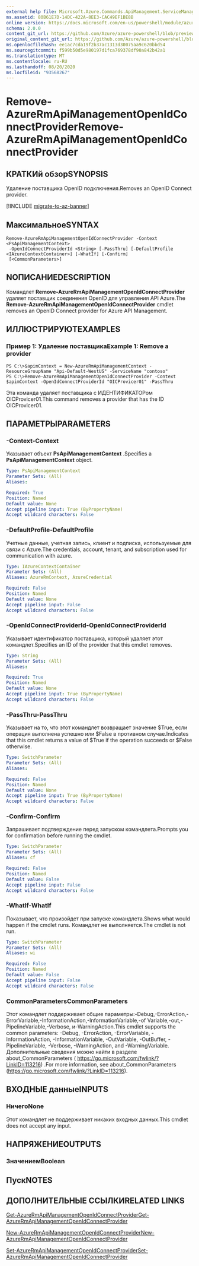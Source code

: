 ```yaml
---
external help file: Microsoft.Azure.Commands.ApiManagement.ServiceManagement.dll-Help.xml
ms.assetid: 80B61E7D-14DC-422A-8EE3-CAC49EF1BE8B
online version: https://docs.microsoft.com/en-us/powershell/module/azurerm.apimanagement/remove-azurermapimanagementopenidconnectprovider
schema: 2.0.0
content_git_url: https://github.com/Azure/azure-powershell/blob/preview/src/ResourceManager/ApiManagement/Commands.ApiManagement/help/Remove-AzureRmApiManagementOpenIdConnectProvider.md
original_content_git_url: https://github.com/Azure/azure-powershell/blob/preview/src/ResourceManager/ApiManagement/Commands.ApiManagement/help/Remove-AzureRmApiManagementOpenIdConnectProvider.md
ms.openlocfilehash: ee1ac7cda19f2b37ac1313d30075aa9c620bbd54
ms.sourcegitcommit: f599b50d5e980197d1fca769378df90a842b42a1
ms.translationtype: MT
ms.contentlocale: ru-RU
ms.lasthandoff: 08/20/2020
ms.locfileid: "93568267"
---
```

# <span data-ttu-id="3d61c-101">Remove-AzureRmApiManagementOpenIdConnectProvider</span><span class="sxs-lookup"><span data-stu-id="3d61c-101">Remove-AzureRmApiManagementOpenIdConnectProvider</span></span>

## <span data-ttu-id="3d61c-102">КРАТКИй обзор</span><span class="sxs-lookup"><span data-stu-id="3d61c-102">SYNOPSIS</span></span>
<span data-ttu-id="3d61c-103">Удаление поставщика OpenID подключения.</span><span class="sxs-lookup"><span data-stu-id="3d61c-103">Removes an OpenID Connect provider.</span></span>

[!INCLUDE [migrate-to-az-banner](../../includes/migrate-to-az-banner.md)]

## <span data-ttu-id="3d61c-104">Максимальное</span><span class="sxs-lookup"><span data-stu-id="3d61c-104">SYNTAX</span></span>

```
Remove-AzureRmApiManagementOpenIdConnectProvider -Context <PsApiManagementContext>
 -OpenIdConnectProviderId <String> [-PassThru] [-DefaultProfile <IAzureContextContainer>] [-WhatIf] [-Confirm]
 [<CommonParameters>]
```

## <span data-ttu-id="3d61c-105">NОПИСАНИЕ</span><span class="sxs-lookup"><span data-stu-id="3d61c-105">DESCRIPTION</span></span>
<span data-ttu-id="3d61c-106">Командлет **Remove-AzureRmApiManagementOpenIdConnectProvider** удаляет поставщик соединения OpenID для управления API Azure.</span><span class="sxs-lookup"><span data-stu-id="3d61c-106">The **Remove-AzureRmApiManagementOpenIdConnectProvider** cmdlet removes an OpenID Connect provider for Azure API Management.</span></span>

## <span data-ttu-id="3d61c-107">ИЛЛЮСТРИРУЮТ</span><span class="sxs-lookup"><span data-stu-id="3d61c-107">EXAMPLES</span></span>

### <span data-ttu-id="3d61c-108">Пример 1: Удаление поставщика</span><span class="sxs-lookup"><span data-stu-id="3d61c-108">Example 1: Remove a provider</span></span>
```
PS C:\>$apimContext = New-AzureRmApiManagementContext -ResourceGroupName "Api-Default-WestUS" -ServiceName "contoso"
PS C:\>Remove-AzureRmApiManagementOpenIdConnectProvider -Context $apimContext -OpenIdConnectProviderId "OICProvicer01" -PassThru
```

<span data-ttu-id="3d61c-109">Эта команда удаляет поставщика с ИДЕНТИФИКАТОРом OICProvicer01.</span><span class="sxs-lookup"><span data-stu-id="3d61c-109">This command removes a provider that has the ID OICProvicer01.</span></span>

## <span data-ttu-id="3d61c-110">ПАРАМЕТРЫ</span><span class="sxs-lookup"><span data-stu-id="3d61c-110">PARAMETERS</span></span>

### <span data-ttu-id="3d61c-111">-Context</span><span class="sxs-lookup"><span data-stu-id="3d61c-111">-Context</span></span>
<span data-ttu-id="3d61c-112">Указывает объект **PsApiManagementContext** .</span><span class="sxs-lookup"><span data-stu-id="3d61c-112">Specifies a **PsApiManagementContext** object.</span></span>

```yaml
Type: PsApiManagementContext
Parameter Sets: (All)
Aliases: 

Required: True
Position: Named
Default value: None
Accept pipeline input: True (ByPropertyName)
Accept wildcard characters: False
```

### <span data-ttu-id="3d61c-113">-DefaultProfile</span><span class="sxs-lookup"><span data-stu-id="3d61c-113">-DefaultProfile</span></span>
<span data-ttu-id="3d61c-114">Учетные данные, учетная запись, клиент и подписка, используемые для связи с Azure.</span><span class="sxs-lookup"><span data-stu-id="3d61c-114">The credentials, account, tenant, and subscription used for communication with azure.</span></span>
 
```yaml
Type: IAzureContextContainer
Parameter Sets: (All)
Aliases: AzureRmContext, AzureCredential

Required: False
Position: Named
Default value: None
Accept pipeline input: False
Accept wildcard characters: False
```

### <span data-ttu-id="3d61c-115">-OpenIdConnectProviderId</span><span class="sxs-lookup"><span data-stu-id="3d61c-115">-OpenIdConnectProviderId</span></span>
<span data-ttu-id="3d61c-116">Указывает идентификатор поставщика, который удаляет этот командлет.</span><span class="sxs-lookup"><span data-stu-id="3d61c-116">Specifies an ID of the provider that this cmdlet removes.</span></span>

```yaml
Type: String
Parameter Sets: (All)
Aliases: 

Required: True
Position: Named
Default value: None
Accept pipeline input: True (ByPropertyName)
Accept wildcard characters: False
```

### <span data-ttu-id="3d61c-117">-PassThru</span><span class="sxs-lookup"><span data-stu-id="3d61c-117">-PassThru</span></span>
<span data-ttu-id="3d61c-118">Указывает на то, что этот командлет возвращает значение $True, если операция выполнена успешно или $False в противном случае.</span><span class="sxs-lookup"><span data-stu-id="3d61c-118">Indicates that this cmdlet returns a value of $True if the operation succeeds or $False otherwise.</span></span>

```yaml
Type: SwitchParameter
Parameter Sets: (All)
Aliases: 

Required: False
Position: Named
Default value: None
Accept pipeline input: True (ByPropertyName)
Accept wildcard characters: False
```

### <span data-ttu-id="3d61c-119">-Confirm</span><span class="sxs-lookup"><span data-stu-id="3d61c-119">-Confirm</span></span>
<span data-ttu-id="3d61c-120">Запрашивает подтверждение перед запуском командлета.</span><span class="sxs-lookup"><span data-stu-id="3d61c-120">Prompts you for confirmation before running the cmdlet.</span></span>

```yaml
Type: SwitchParameter
Parameter Sets: (All)
Aliases: cf

Required: False
Position: Named
Default value: False
Accept pipeline input: False
Accept wildcard characters: False
```

### <span data-ttu-id="3d61c-121">-WhatIf</span><span class="sxs-lookup"><span data-stu-id="3d61c-121">-WhatIf</span></span>
<span data-ttu-id="3d61c-122">Показывает, что произойдет при запуске командлета.</span><span class="sxs-lookup"><span data-stu-id="3d61c-122">Shows what would happen if the cmdlet runs.</span></span>
<span data-ttu-id="3d61c-123">Командлет не выполняется.</span><span class="sxs-lookup"><span data-stu-id="3d61c-123">The cmdlet is not run.</span></span>

```yaml
Type: SwitchParameter
Parameter Sets: (All)
Aliases: wi

Required: False
Position: Named
Default value: False
Accept pipeline input: False
Accept wildcard characters: False
```

### <span data-ttu-id="3d61c-124">CommonParameters</span><span class="sxs-lookup"><span data-stu-id="3d61c-124">CommonParameters</span></span>
<span data-ttu-id="3d61c-125">Этот командлет поддерживает общие параметры:-Debug,-ErrorAction,-ErrorVariable,-InformationAction,-InformationVariable,-of Variable,-out,-PipelineVariable,-Verbose, и-WarningAction.</span><span class="sxs-lookup"><span data-stu-id="3d61c-125">This cmdlet supports the common parameters: -Debug, -ErrorAction, -ErrorVariable, -InformationAction, -InformationVariable, -OutVariable, -OutBuffer, -PipelineVariable, -Verbose, -WarningAction, and -WarningVariable.</span></span> <span data-ttu-id="3d61c-126">Дополнительные сведения можно найти в разделе about_CommonParameters ( https://go.microsoft.com/fwlink/?LinkID=113216) .</span><span class="sxs-lookup"><span data-stu-id="3d61c-126">For more information, see about_CommonParameters (https://go.microsoft.com/fwlink/?LinkID=113216).</span></span>

## <span data-ttu-id="3d61c-127">ВХОДНЫЕ данные</span><span class="sxs-lookup"><span data-stu-id="3d61c-127">INPUTS</span></span>

### <span data-ttu-id="3d61c-128">Ничего</span><span class="sxs-lookup"><span data-stu-id="3d61c-128">None</span></span>
<span data-ttu-id="3d61c-129">Этот командлет не поддерживает никаких входных данных.</span><span class="sxs-lookup"><span data-stu-id="3d61c-129">This cmdlet does not accept any input.</span></span>

## <span data-ttu-id="3d61c-130">НАПРЯЖЕНИЕ</span><span class="sxs-lookup"><span data-stu-id="3d61c-130">OUTPUTS</span></span>

### <span data-ttu-id="3d61c-131">Значением</span><span class="sxs-lookup"><span data-stu-id="3d61c-131">Boolean</span></span>

## <span data-ttu-id="3d61c-132">Пуск</span><span class="sxs-lookup"><span data-stu-id="3d61c-132">NOTES</span></span>

## <span data-ttu-id="3d61c-133">ДОПОЛНИТЕЛЬНЫЕ ССЫЛКИ</span><span class="sxs-lookup"><span data-stu-id="3d61c-133">RELATED LINKS</span></span>

[<span data-ttu-id="3d61c-134">Get-AzureRmApiManagementOpenIdConnectProvider</span><span class="sxs-lookup"><span data-stu-id="3d61c-134">Get-AzureRmApiManagementOpenIdConnectProvider</span></span>](./Get-AzureRmApiManagementOpenIdConnectProvider.md)

[<span data-ttu-id="3d61c-135">New-AzureRmApiManagementOpenIdConnectProvider</span><span class="sxs-lookup"><span data-stu-id="3d61c-135">New-AzureRmApiManagementOpenIdConnectProvider</span></span>](./New-AzureRmApiManagementOpenIdConnectProvider.md)

[<span data-ttu-id="3d61c-136">Set-AzureRmApiManagementOpenIdConnectProvider</span><span class="sxs-lookup"><span data-stu-id="3d61c-136">Set-AzureRmApiManagementOpenIdConnectProvider</span></span>](./Set-AzureRmApiManagementOpenIdConnectProvider.md)


